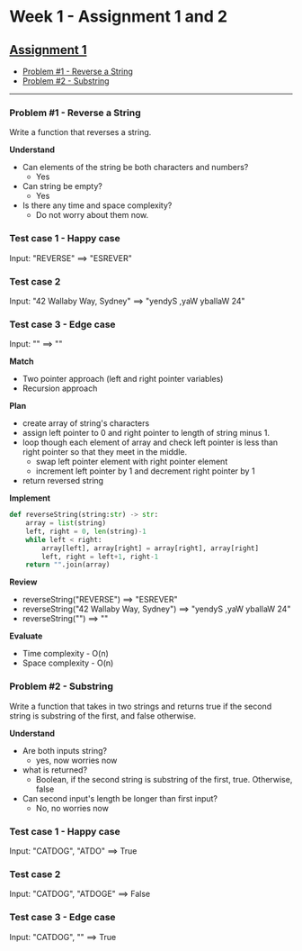 # Week 1 - Assignment 1 and 2

## [Assignment 1](#assignment-1)

* [Problem #1 - Reverse a String](#problem-1---reverse-a-string)
* [Problem #2 - Substring](#problem-2---substring)
---

### __Problem #1 - Reverse a String__

Write a function that reverses a string.

__Understand__

* Can elements of the string be both characters and numbers?
    * Yes
* Can string be empty?
    * Yes
* Is there any time and space complexity?
    * Do not worry about them now.

### Test case 1 - Happy case
Input: "REVERSE" ==> "ESREVER" 
### Test case 2
Input: "42 Wallaby Way, Sydney" ==> "yendyS ,yaW yballaW 24"
### Test case 3 - Edge case
Input: ""  ==>  ""

__Match__

* Two pointer approach (left and right pointer variables)
* Recursion approach

__Plan__

* create array of string's characters
* assign left pointer to 0 and right pointer to length of string minus 1.
* loop though each element of array and check left pointer is less than right pointer so that they meet in the middle.
    * swap left pointer element with right pointer element
    * increment left pointer by 1 and decrement right pointer by 1
* return reversed string

__Implement__
```python
def reverseString(string:str) -> str:
    array = list(string)
    left, right = 0, len(string)-1
    while left < right:
        array[left], array[right] = array[right], array[right]
        left, right = left+1, right-1
    return "".join(array)
```

__Review__

* reverseString("REVERSE") ==> "ESREVER" 
* reverseString("42 Wallaby Way, Sydney") ==> "yendyS ,yaW yballaW 24"
* reverseString("") ==> ""

__Evaluate__

* Time complexity - O(n)
* Space complexity - O(n)

### __Problem #2 - Substring__
Write a function that takes in two strings and returns true if the second string is substring of the first, and false otherwise.

__Understand__

* Are both inputs string?
    * yes, now worries now
* what is returned?
    * Boolean, if the second string is substring of the first, true. Otherwise, false
* Can second input's length be longer than first input?
    * No, no worries now

### Test case 1 - Happy case
Input: "CATDOG", "ATDO" ==> True
### Test case 2
Input: "CATDOG", "ATDOGE"  ==> False
### Test case 3 - Edge case
Input: "CATDOG", ""  ==> True

